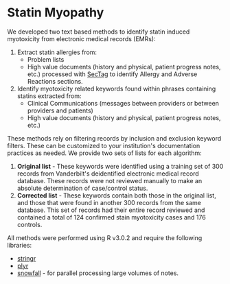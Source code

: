 Statin Myopathy
==============

We developed two text based methods to identify statin induced myotoxicity from electronic medical records (EMRs):

1. Extract statin allergies from:
   *   Problem lists
   *   High value documents (history and physical, patient progress notes, etc.) processed with [SecTag](http://knowledgemap.mc.vanderbilt.edu/research/content/sectag-tagging-clinical-note-section-headers) to identify Allergy and Adverse Reactions sections.
2. Identify myotoxicity related keywords found within phrases containing statins extracted from:
   *   Clinical Communications (messages between providers or between providers and patients)
   *   High value documents (history and physical, patient progress notes, etc.)

These methods rely on filtering records by inclusion and exclusion keyword filters.  These can be customized to your institution's documentation practices as needed.  We provide two sets of lists for each algorithm:

1. **Original list** - These keywords were identified using a training set of 300 records from Vanderbilt's deidentified electronic medical record database.  These records were not reviewed manually to make an absolute determination of case/control status.
2. **Corrected list** - These keywords contain both those in the original list, and those that were found in another 300 records from the same database.  This set of records had their entire record reviewed and contained a total of 124 confirmed stain myotoxicity cases and 176 controls.

All methods were performed using R v3.0.2 and require the following libraries:
   *   [stringr](http://cran.r-project.org/web/packages/stringr/index.html)
   *   [plyr](http://cran.r-project.org/web/packages/plyr/index.html)
   *   [snowfall](http://cran.r-project.org/web/packages/snowfall/index.html) - for parallel processing large volumes of notes.
